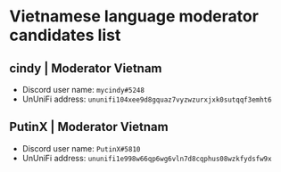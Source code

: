 # Vietnamese language moderator candidates list

## cindy | Moderator Vietnam

- Discord user name: `mycindy#5248`
- UnUniFi address: `ununifi104xee9d8gquaz7vyzwzurxjxk0sutqqf3emht6`

## PutinX | Moderator Vietnam

- Discord user name: `PutinX#5810`
- UnUniFi address: `ununifi1e998w66qp6wg6vln7d8cqphus08wzkfydsfw9x`
